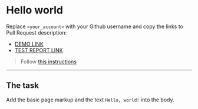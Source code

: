 # Hello world
Replace `<your_account>` with your Github username and copy the links to Pull Request description:
- [DEMO LINK](https://OksanaAzarnina.github.io/layout_hello-world/)
- [TEST REPORT LINK](https://OksanaAzarnina.github.io/layout_hello-world/report/html_report/)

> Follow [this instructions](https://mate-academy.github.io/layout_task-guideline/#how-to-solve-the-layout-tasks-on-github)
___

## The task 
Add the basic page markup and the text `Hello, world!` into the body.
